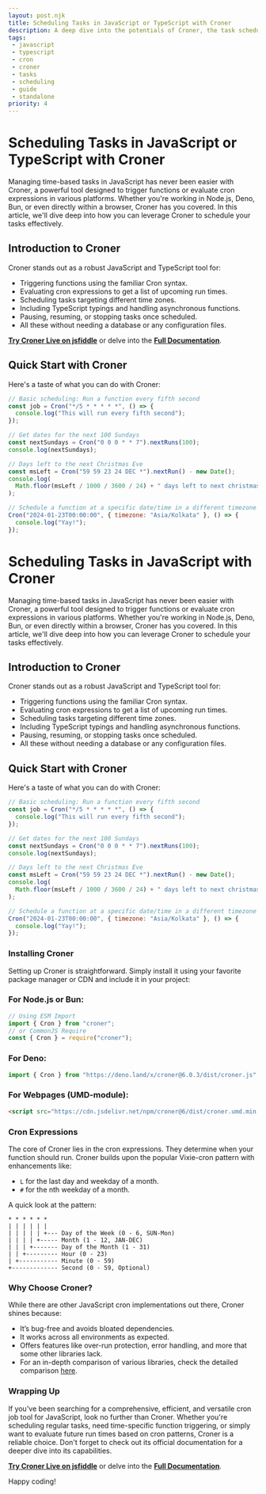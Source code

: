 ```yaml
---
layout: post.njk
title: Scheduling Tasks in JavaScript or TypeScript with Croner
description: A deep dive into the potentials of Croner, the task scheduler for JavaScript and TypeScript.
tags:
 - javascript
 - typescript
 - cron
 - croner
 - tasks
 - scheduling
 - guide
 - standalone
priority: 4
---
```


# Scheduling Tasks in JavaScript or TypeScript with Croner

Managing time-based tasks in JavaScript has never been easier with Croner, a
powerful tool designed to trigger functions or evaluate cron expressions in
various platforms. Whether you're working in Node.js, Deno, Bun, or even
directly within a browser, Croner has you covered. In this article, we'll dive
deep into how you can leverage Croner to schedule your tasks effectively.

## Introduction to Croner

Croner stands out as a robust JavaScript and TypeScript tool for:

- Triggering functions using the familiar Cron syntax.
- Evaluating cron expressions to get a list of upcoming run times.
- Scheduling tasks targeting different time zones.
- Including TypeScript typings and handling asynchronous functions.
- Pausing, resuming, or stopping tasks once scheduled.
- All these without needing a database or any configuration files.

[**Try Croner Live on jsfiddle**](https://jsfiddle.net/) or delve into the
[**Full Documentation**](https://croner.56k.guru).

## Quick Start with Croner

Here's a taste of what you can do with Croner:

```javascript
// Basic scheduling: Run a function every fifth second
const job = Cron("*/5 * * * * *", () => {
  console.log("This will run every fifth second");
});

// Get dates for the next 100 Sundays
const nextSundays = Cron("0 0 0 * * 7").nextRuns(100);
console.log(nextSundays);

// Days left to the next Christmas Eve
const msLeft = Cron("59 59 23 24 DEC *").nextRun() - new Date();
console.log(
  Math.floor(msLeft / 1000 / 3600 / 24) + " days left to next christmas eve",
);

// Schedule a function at a specific date/time in a different timezone
Cron("2024-01-23T00:00:00", { timezone: "Asia/Kolkata" }, () => {
  console.log("Yay!");
});
```

# Scheduling Tasks in JavaScript with Croner

Managing time-based tasks in JavaScript has never been easier with Croner, a
powerful tool designed to trigger functions or evaluate cron expressions in
various platforms. Whether you're working in Node.js, Deno, Bun, or even
directly within a browser, Croner has you covered. In this article, we'll dive
deep into how you can leverage Croner to schedule your tasks effectively.

## Introduction to Croner

Croner stands out as a robust JavaScript and TypeScript tool for:

- Triggering functions using the familiar Cron syntax.
- Evaluating cron expressions to get a list of upcoming run times.
- Scheduling tasks targeting different time zones.
- Including TypeScript typings and handling asynchronous functions.
- Pausing, resuming, or stopping tasks once scheduled.
- All these without needing a database or any configuration files.

## Quick Start with Croner

Here's a taste of what you can do with Croner:

```javascript
// Basic scheduling: Run a function every fifth second
const job = Cron("*/5 * * * * *", () => {
  console.log("This will run every fifth second");
});

// Get dates for the next 100 Sundays
const nextSundays = Cron("0 0 0 * * 7").nextRuns(100);
console.log(nextSundays);

// Days left to the next Christmas Eve
const msLeft = Cron("59 59 23 24 DEC *").nextRun() - new Date();
console.log(
  Math.floor(msLeft / 1000 / 3600 / 24) + " days left to next christmas eve",
);

// Schedule a function at a specific date/time in a different timezone
Cron("2024-01-23T00:00:00", { timezone: "Asia/Kolkata" }, () => {
  console.log("Yay!");
});
```

### Installing Croner

Setting up Croner is straightforward. Simply install it using your favorite
package manager or CDN and include it in your project:

### For Node.js or Bun:

```javascript
// Using ESM Import
import { Cron } from "croner";
// or CommonJS Require
const { Cron } = require("croner");
```

### For Deno:

```javascript
import { Cron } from "https://deno.land/x/croner@6.0.3/dist/croner.js";
```

### For Webpages (UMD-module):

```html
<script src="https://cdn.jsdelivr.net/npm/croner@6/dist/croner.umd.min.js"></script>
```

### Cron Expressions

The core of Croner lies in the cron expressions. They determine when your
function should run. Croner builds upon the popular Vixie-cron pattern with
enhancements like:

- `L` for the last day and weekday of a month.
- `#` for the nth weekday of a month.

A quick look at the pattern:

```
* * * * * *
| | | | | |
| | | | | +--- Day of the Week (0 - 6, SUN-Mon)
| | | | +----- Month (1 - 12, JAN-DEC)
| | | +------- Day of the Month (1 - 31)
| | +--------- Hour (0 - 23)
| +----------- Minute (0 - 59)
+------------- Second (0 - 59, Optional)
```

### Why Choose Croner?

While there are other JavaScript cron implementations out there, Croner shines
because:

- It’s bug-free and avoids bloated dependencies.
- It works across all environments as expected.
- Offers features like over-run protection, error handling, and more that some
  other libraries lack.
- For an in-depth comparison of various libraries, check the detailed comparison
  [here]().

### Wrapping Up

If you've been searching for a comprehensive, efficient, and versatile cron job
tool for JavaScript, look no further than Croner. Whether you're scheduling
regular tasks, need time-specific function triggering, or simply want to
evaluate future run times based on cron patterns, Croner is a reliable choice.
Don't forget to check out its official documentation for a deeper dive into its
capabilities.

[**Try Croner Live on jsfiddle**](https://jsfiddle.net/) or delve into the
[**Full Documentation**](https://croner.56k.guru).

Happy coding!
